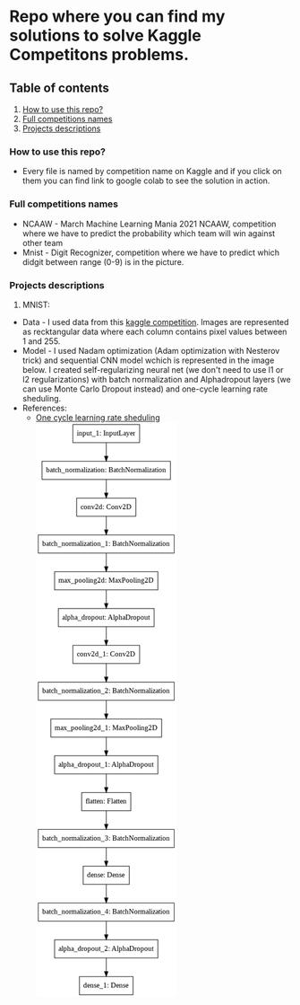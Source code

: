 # Repo where you can find my solutions to solve Kaggle Competitons problems.
## Table of contents
1. [How to use this repo?](#How-to-use-this-repo)
2. [Full competitions names](#Full-competitions-names)
3. [Projects descriptions](#Projects-descriptions)

### How to use this repo?
  - Every file is named by competition name on Kaggle and if you click on them you can find link to google colab    to see the solution in action.
### Full competitions names
 - NCAAW - March Machine Learning Mania 2021 NCAAW, competition where we have to predict the probability which team will win against other team
 - Mnist - Digit Recognizer, competition where we have to predict which didgit between range (0-9) is in the picture.
### Projects descriptions
1. MNIST:
  - Data - I used data from this [kaggle competition](https://www.kaggle.com/c/digit-recognizer). Images are represented as       recktangular data where each column contains pixel values between 1 and 255.
  - Model - I used Nadam optimization (Adam optimization with Nesterov trick) and sequential CNN model wchich is represented in the image below. I created self-regularizing neural net (we don't need to use l1 or l2 regularizations) with batch normalization and Alphadropout layers (we can use Monte Carlo Dropout instead) and one-cycle learning rate sheduling.
  - References:
    - [One cycle learning rate sheduling](https://homl.info/1cycle)
       <br/>
       ![mnist_model](https://github.com/MichSteczko/Kaggle_competitions-/blob/main/images/mnist_model.png)

